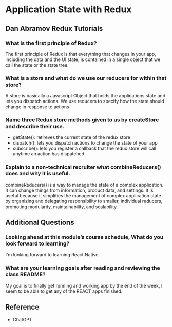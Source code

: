 # Application State with Redux

## Dan Abramov Redux Tutorials

### What is the first principle of Redux?

The first principle of Redux is that everything that changes in your app, including the data and the UI state, is contained in a single object that we call the state or the state tree.

### What is a store and what do we use our reducers for within that store?

A store is basically a Javascript Object that holds the applications state and lets you dispatch actions. We use reducers to specify how the state should change in response to actions

### Name three Redux store methods given to us by createStore and describe their use.

- getState(): retireves the current state of the redux store
- dispatch(): lets you dispatch actions to change the state of your app
- subscribe(): lets you register a callback that the redux store will call anytime an action has dispatched

### Explain to a non-technical recruiter what combineReducers() does and why it is useful.

combineReducers() is a way to manage the state of a complex application. It can change things from information, product data, and settings. It is useful because it simplifies the management of complex application state by organizing and delegating responsibility to smaller, individual reducers, promoting modularity, maintainability, and scalability.

## Additional Questions

### Looking ahead at this module’s course schedule, What do you look forward to learning?

I'm looking forward to learning React Native.

### What are your learning goals after reading and reviewing the class README?

My goal is to finally get running and working app by the end of the week, I seem to be able to get any of the REACT apps finished.

## Reference

- ChatGPT